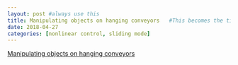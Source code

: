 ```yaml
---
layout: post #always use this
title: Manipulating objects on hanging conveyors   #This becomes the title of the page
date: 2018-04-27
categories: [nonlinear control, sliding mode]
---
```


[Manipulating objects on hanging conveyors](../assets/ROMOProsjekt.pdf)

